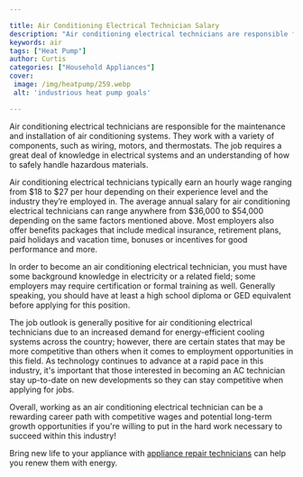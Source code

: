 ```yaml
---

title: Air Conditioning Electrical Technician Salary
description: "Air conditioning electrical technicians are responsible for the maintenance and installation of air conditioning systems. They wor...see more detail"
keywords: air
tags: ["Heat Pump"]
author: Curtis
categories: ["Household Appliances"]
cover: 
 image: /img/heatpump/259.webp
 alt: 'industrious heat pump goals'

---
```


Air conditioning electrical technicians are responsible for the maintenance and installation of air conditioning systems. They work with a variety of components, such as wiring, motors, and thermostats. The job requires a great deal of knowledge in electrical systems and an understanding of how to safely handle hazardous materials.

Air conditioning electrical technicians typically earn an hourly wage ranging from $18 to $27 per hour depending on their experience level and the industry they’re employed in. The average annual salary for air conditioning electrical technicians can range anywhere from $36,000 to $54,000 depending on the same factors mentioned above. Most employers also offer benefits packages that include medical insurance, retirement plans, paid holidays and vacation time, bonuses or incentives for good performance and more.

In order to become an air conditioning electrical technician, you must have some background knowledge in electricity or a related field; some employers may require certification or formal training as well. Generally speaking, you should have at least a high school diploma or GED equivalent before applying for this position. 

The job outlook is generally positive for air conditioning electrical technicians due to an increased demand for energy-efficient cooling systems across the country; however, there are certain states that may be more competitive than others when it comes to employment opportunities in this field. As technology continues to advance at a rapid pace in this industry, it's important that those interested in becoming an AC technician stay up-to-date on new developments so they can stay competitive when applying for jobs. 

Overall, working as an air conditioning electrical technician can be a rewarding career path with competitive wages and potential long-term growth opportunities if you're willing to put in the hard work necessary to succeed within this industry!

Bring new life to your appliance with <a href="/pages/appliance-repair-technicians/">appliance repair technicians</a> can help you renew them with energy.